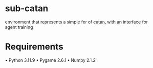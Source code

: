 # sub-catan
environment that represents a simple for of catan, with an interface for agent training

# Requirements
•	Python 3.11.9
•	Pygame 2.6.1
•	Numpy 2.1.2

